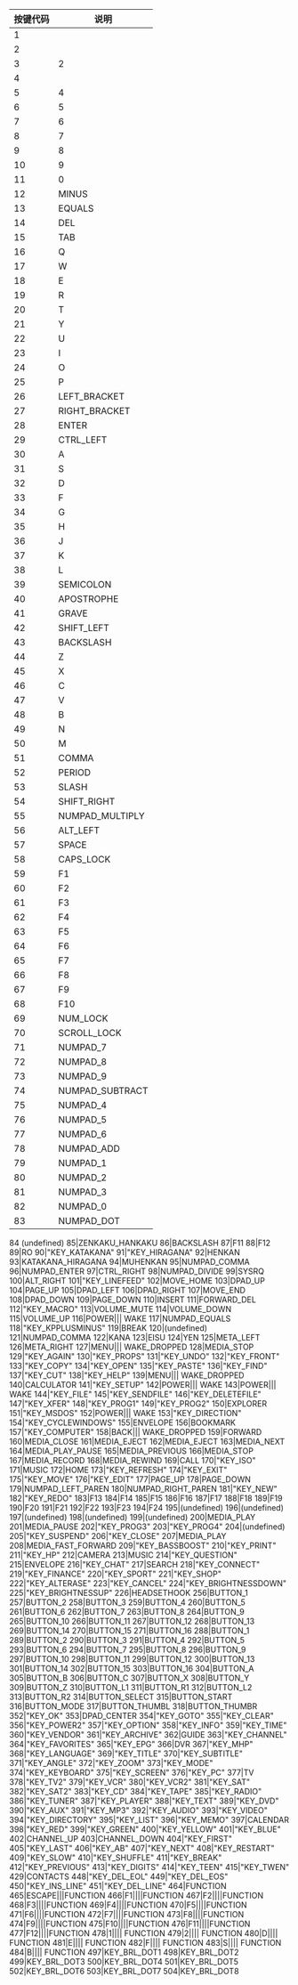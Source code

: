 

按键代码 | 说明 
------------ | ------------- 
1 ||ESCAPE
2  ||1
3|2
4  ||3
5| 4
6| 5
7| 6
8| 7
9| 8
10|9
11|0
12|MINUS
13|EQUALS
14|DEL
15|TAB
16|Q
17|W
18|E
19|R
20|T
21|Y
22|U
23|I
24|O
25|P
26|LEFT_BRACKET
27|RIGHT_BRACKET
28|ENTER
29|CTRL_LEFT
30|A
31|S
32|D
33|F
34|G
35|H
36|J
37|K
38|L
39|SEMICOLON
40|APOSTROPHE
41|GRAVE
42|SHIFT_LEFT
43|BACKSLASH
44|Z
45|X
46|C
47|V
48|B
49|N
50|M
51|COMMA
52|PERIOD
53|SLASH
54|SHIFT_RIGHT
55|NUMPAD_MULTIPLY
56|ALT_LEFT
57|SPACE
58|CAPS_LOCK
59|F1
60|F2
61|F3
62|F4
63|F5
64|F6
65|F7
66|F8
67|F9
68|F10
69|NUM_LOCK
70|SCROLL_LOCK
71|NUMPAD_7
72|NUMPAD_8
73|NUMPAD_9
74|NUMPAD_SUBTRACT
75|NUMPAD_4
76|NUMPAD_5
77|NUMPAD_6
78|NUMPAD_ADD
79|NUMPAD_1
80|NUMPAD_2
81|NUMPAD_3
82|NUMPAD_0
83|NUMPAD_DOT
84 (undefined)
85|ZENKAKU_HANKAKU
86|BACKSLASH
87|F11
88|F12
89|RO
90|"KEY_KATAKANA"
91|"KEY_HIRAGANA"
92|HENKAN
93|KATAKANA_HIRAGANA
94|MUHENKAN
95|NUMPAD_COMMA
96|NUMPAD_ENTER
97|CTRL_RIGHT
98|NUMPAD_DIVIDE
99|SYSRQ
100|ALT_RIGHT
101|"KEY_LINEFEED"
102|MOVE_HOME
103|DPAD_UP
104|PAGE_UP
105|DPAD_LEFT
106|DPAD_RIGHT
107|MOVE_END
108|DPAD_DOWN
109|PAGE_DOWN
110|INSERT
111|FORWARD_DEL
112|"KEY_MACRO"
113|VOLUME_MUTE
114|VOLUME_DOWN
115|VOLUME_UP
116|POWER||| WAKE
117|NUMPAD_EQUALS
118|"KEY_KPPLUSMINUS"
119|BREAK
120|(undefined)
121|NUMPAD_COMMA
122|KANA
123|EISU
124|YEN
125|META_LEFT
126|META_RIGHT
127|MENU|||  WAKE_DROPPED
128|MEDIA_STOP
129|"KEY_AGAIN"
130|"KEY_PROPS"
131|"KEY_UNDO"
132|"KEY_FRONT"
133|"KEY_COPY"
134|"KEY_OPEN"
135|"KEY_PASTE"
136|"KEY_FIND"
137|"KEY_CUT"
138|"KEY_HELP"
139|MENU|||  WAKE_DROPPED
140|CALCULATOR
141|"KEY_SETUP"
142|POWER||| WAKE
143|POWER||| WAKE
144|"KEY_FILE"
145|"KEY_SENDFILE"
146|"KEY_DELETEFILE"
147|"KEY_XFER"
148|"KEY_PROG1"
149|"KEY_PROG2"
150|EXPLORER
151|"KEY_MSDOS"
152|POWER||| WAKE
153|"KEY_DIRECTION"
154|"KEY_CYCLEWINDOWS"
155|ENVELOPE
156|BOOKMARK
157|"KEY_COMPUTER"
158|BACK|||  WAKE_DROPPED
159|FORWARD
160|MEDIA_CLOSE
161|MEDIA_EJECT
162|MEDIA_EJECT
163|MEDIA_NEXT
164|MEDIA_PLAY_PAUSE
165|MEDIA_PREVIOUS
166|MEDIA_STOP
167|MEDIA_RECORD
168|MEDIA_REWIND
169|CALL
170|"KEY_ISO"
171|MUSIC
172|HOME
173|"KEY_REFRESH"
174|"KEY_EXIT"
175|"KEY_MOVE"
176|"KEY_EDIT"
177|PAGE_UP
178|PAGE_DOWN
179|NUMPAD_LEFT_PAREN
180|NUMPAD_RIGHT_PAREN
181|"KEY_NEW"
182|"KEY_REDO"
183|F13
184|F14
185|F15
186|F16
187|F17
188|F18
189|F19
190|F20
191|F21
192|F22
193|F23
194|F24
195|(undefined)
196|(undefined)
197|(undefined)
198|(undefined)
199|(undefined)
200|MEDIA_PLAY
201|MEDIA_PAUSE
202|"KEY_PROG3"
203|"KEY_PROG4"
204|(undefined)
205|"KEY_SUSPEND"
206|"KEY_CLOSE"
207|MEDIA_PLAY
208|MEDIA_FAST_FORWARD
209|"KEY_BASSBOOST"
210|"KEY_PRINT"
211|"KEY_HP"
212|CAMERA
213|MUSIC
214|"KEY_QUESTION"
215|ENVELOPE
216|"KEY_CHAT"
217|SEARCH
218|"KEY_CONNECT"
219|"KEY_FINANCE"
220|"KEY_SPORT"
221|"KEY_SHOP"
222|"KEY_ALTERASE"
223|"KEY_CANCEL"
224|"KEY_BRIGHTNESSDOWN"
225|"KEY_BRIGHTNESSUP"
226|HEADSETHOOK
256|BUTTON_1
257|BUTTON_2
258|BUTTON_3
259|BUTTON_4
260|BUTTON_5
261|BUTTON_6
262|BUTTON_7
263|BUTTON_8
264|BUTTON_9
265|BUTTON_10
266|BUTTON_11
267|BUTTON_12
268|BUTTON_13
269|BUTTON_14
270|BUTTON_15
271|BUTTON_16
288|BUTTON_1
289|BUTTON_2
290|BUTTON_3
291|BUTTON_4
292|BUTTON_5
293|BUTTON_6
294|BUTTON_7
295|BUTTON_8
296|BUTTON_9
297|BUTTON_10
298|BUTTON_11
299|BUTTON_12
300|BUTTON_13
301|BUTTON_14
302|BUTTON_15
303|BUTTON_16
304|BUTTON_A
305|BUTTON_B
306|BUTTON_C
307|BUTTON_X
308|BUTTON_Y
309|BUTTON_Z
310|BUTTON_L1
311|BUTTON_R1
312|BUTTON_L2
313|BUTTON_R2
314|BUTTON_SELECT
315|BUTTON_START
316|BUTTON_MODE
317|BUTTON_THUMBL
318|BUTTON_THUMBR
352|"KEY_OK"
353|DPAD_CENTER
354|"KEY_GOTO"
355|"KEY_CLEAR"
356|"KEY_POWER2"
357|"KEY_OPTION"
358|"KEY_INFO"
359|"KEY_TIME"
360|"KEY_VENDOR"
361|"KEY_ARCHIVE"
362|GUIDE
363|"KEY_CHANNEL"
364|"KEY_FAVORITES"
365|"KEY_EPG"
366|DVR
367|"KEY_MHP"
368|"KEY_LANGUAGE"
369|"KEY_TITLE"
370|"KEY_SUBTITLE"
371|"KEY_ANGLE"
372|"KEY_ZOOM"
373|"KEY_MODE"
374|"KEY_KEYBOARD"
375|"KEY_SCREEN"
376|"KEY_PC"
377|TV
378|"KEY_TV2"
379|"KEY_VCR"
380|"KEY_VCR2"
381|"KEY_SAT"
382|"KEY_SAT2"
383|"KEY_CD"
384|"KEY_TAPE"
385|"KEY_RADIO"
386|"KEY_TUNER"
387|"KEY_PLAYER"
388|"KEY_TEXT"
389|"KEY_DVD"
390|"KEY_AUX"
391|"KEY_MP3"
392|"KEY_AUDIO"
393|"KEY_VIDEO"
394|"KEY_DIRECTORY"
395|"KEY_LIST"
396|"KEY_MEMO"
397|CALENDAR
398|"KEY_RED"
399|"KEY_GREEN"
400|"KEY_YELLOW"
401|"KEY_BLUE"
402|CHANNEL_UP
403|CHANNEL_DOWN
404|"KEY_FIRST"
405|"KEY_LAST"
406|"KEY_AB"
407|"KEY_NEXT"
408|"KEY_RESTART"
409|"KEY_SLOW"
410|"KEY_SHUFFLE"
411|"KEY_BREAK"
412|"KEY_PREVIOUS"
413|"KEY_DIGITS"
414|"KEY_TEEN"
415|"KEY_TWEN"
429|CONTACTS
448|"KEY_DEL_EOL"
449|"KEY_DEL_EOS"
450|"KEY_INS_LINE"
451|"KEY_DEL_LINE"
464|FUNCTION
465|ESCAPE|||FUNCTION
466|F1||||FUNCTION
467|F2||||FUNCTION
468|F3||||FUNCTION
469|F4||||FUNCTION
470|F5||||FUNCTION
471|F6||||FUNCTION
472|F7||||FUNCTION
473|F8||||FUNCTION
474|F9||||FUNCTION
475|F10||||FUNCTION
476|F11||||FUNCTION
477|F12||||FUNCTION
478|1|||| FUNCTION
479|2|||| FUNCTION
480|D|||| FUNCTION
481|E|||| FUNCTION
482|F|||| FUNCTION
483|S|||| FUNCTION
484|B|||| FUNCTION
497|KEY_BRL_DOT1
498|KEY_BRL_DOT2
499|KEY_BRL_DOT3
500|KEY_BRL_DOT4
501|KEY_BRL_DOT5
502|KEY_BRL_DOT6
503|KEY_BRL_DOT7
504|KEY_BRL_DOT8
